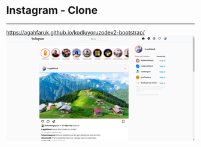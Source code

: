 # Instagram - Clone
***
https://agahfaruk.github.io/kodluyoruzodev2-bootstrap/
![instagram-clone](kodluyoruzodev2-bootstrap-instagram-clone.png)

